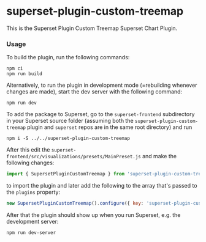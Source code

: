 # superset-plugin-custom-treemap

This is the Superset Plugin Custom Treemap Superset Chart Plugin.

### Usage

To build the plugin, run the following commands:

```
npm ci
npm run build
```

Alternatively, to run the plugin in development mode (=rebuilding whenever changes are made), start the dev server with the following command:

```
npm run dev
```

To add the package to Superset, go to the `superset-frontend` subdirectory in your Superset source folder (assuming both the `superset-plugin-custom-treemap` plugin and `superset` repos are in the same root directory) and run
```
npm i -S ../../superset-plugin-custom-treemap
```

After this edit the `superset-frontend/src/visualizations/presets/MainPreset.js` and make the following changes:

```js
import { SupersetPluginCustomTreemap } from 'superset-plugin-custom-treemap';
```

to import the plugin and later add the following to the array that's passed to the `plugins` property:
```js
new SupersetPluginCustomTreemap().configure({ key: 'superset-plugin-custom-treemap' }),
```

After that the plugin should show up when you run Superset, e.g. the development server:

```
npm run dev-server
```
